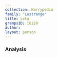 ```yaml
---
collection: Harrypedia
family: "Lestrange"
title: Leta
grampsID: I0229
author:
layout: person
---
```


### Analysis
